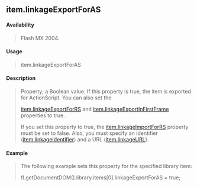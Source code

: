## item.linkageExportForAS

#### Availability

> Flash MX 2004.

#### Usage

> item.linkageExportForAS

#### Description

> Property; a Boolean value. If this property is true, the item is exported for ActionScript. You can also set the
>
> [item.linkageExportForRS](#item.linkageExportForRS) and [item.linkageExportInFirstFrame](#_bookmark671) properties to true.
>
> If you set this property to true, the [item.linkageImportForRS](#_bookmark673) property must be set to false. Also, you must specify an identifier ([item.linkageIdentifier](#_bookmark672)) and a URL ([item.linkageURL](#_bookmark674)).

#### Example

> The following example sets this property for the specified library item:
>
> fl.getDocumentDOM().library.items\[0\].linkageExportForAS = true;

<span id="item.linkageExportForRS" class="anchor"></span>
